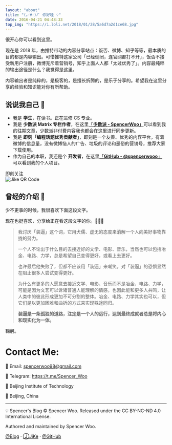 ```yaml
---
layout: "about"
title: "(｡･∀･)ﾉﾞ 你好哇 💡"
date: 2016-04-21 04:48:33
top_img: "https://i.loli.net/2018/01/28/5a6d7a2d1ce68.jpg"
---
```


很开心你可以看到这里。

现在是 2018 年，由推特带动的内容分享站点：饭否、微博、知乎等等，最本质的目的都是内容输出。可惜推特这家公司「已经倒闭，连官网都打不开」，饭否不接受新用户注册，微博充斥着营销号，知乎上面人人都「太过优秀了」。内容最纯粹的输出途径是什么？我觉得是这里。

内容输出者是纯粹的，是极客的，是擅长折腾的，是乐于分享的。希望我在这里分享的经验和知识能对你有所帮助。

## 说说我自己 🍦

- 我是 **学生**，在读书。正在进修 CS 专业。
- 我是 **少数派 Matrix 专栏作者**，在这里[**「少数派 - SpencerWoo」**](https://sspai.com/user/800610/posts)可以看到我的往期文章，少数派非付费内容我也都会在这里进行同步更新。
- 我是 **即刻「编程话题优秀贡献者」**，即刻是一个友善、优秀的内容平台，有着微博的信息量，没有微博恼人的广告、垃圾的评论和恶俗的营销号，推荐大家下载使用。
- 作为自己的本职，我还是个 **开发者**，在这里[「**GitHub - @spencerwooo**」](https://github.com/spencerwooo)可以看到我的个人项目。

<link rel="stylesheet" type="text/css" href="/css/button.css"><script src="/js/third-party/jquery.min.js"></script><script src="/js/sp-button.js"></script><div class="jike"><span class="jike_btn">即刻关注</span><div class="qr_code_img"><img class="image" src="https://i.loli.net/2018/11/05/5bdff39ea84fd.jpg" alt="Jike QR Code"></div></div>

## 曾经的介绍 🎰

少不更事的时候，我很喜欢下面这段文字。

现在也挺喜欢，分享给正在看这段文字的你。🎉🎉🎉

> 我讨厌「装逼」这个词，它用犬儒、虚无的态度来消解一个人向美好事物靠拢的努力。
>
> 一个人不论出于什么目的去接近好的文学、电影、音乐，当然也可以包括冶金、电路、力学，总是希望自己变得更好，或看上去更好。
> 
> 也许最后他失败了，但都不应该用「装逼」来嘲笑。对「装逼」的恐惧显然在阻止很多人尝试变得更好。<br>
>
> 为什么有更多的人愿意去接近文学、电影、音乐而不是冶金、电路、力学，可能是因为文艺可以诉诸普通人能理解的情感，也因此能和更多人共鸣，让人类中的彼此形成更加不可分割的整体。冶金、电路、力学其实也可以，但它们是以更加困难和曲折的方式来实现殊途同归。
> 
> **装逼是一条孤独的道路，注定是一个人的远行，达到最终成就者总是将内心和现实化为一体。**

鞠躬。

# Contact Me:

📧 Email: spencerwoo98@gmail.com

🚀 Telegram: https://t.me/Spencer_Woo

🏫 Beijing Institute of Technology

📍 Beijing, China

---

💡 Spencer's Blog © Spencer Woo. Released under the CC BY-NC-ND 4.0 International License.

Authored and maintained by Spencer Woo.

[@Blog](https://spencerwoo.com/) · [ⒿJiKe](https://web.okjike.com/user/4DDA0425-FB41-4188-89E4-952CA15E3C5E/post) · [@GitHub](https://github.com/spencerwooo)
